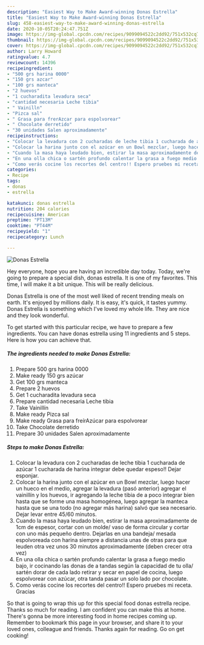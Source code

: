 ```yaml
---
description: "Easiest Way to Make Award-winning Donas Estrella"
title: "Easiest Way to Make Award-winning Donas Estrella"
slug: 458-easiest-way-to-make-award-winning-donas-estrella
date: 2020-10-05T20:24:47.751Z
image: https://img-global.cpcdn.com/recipes/9099094522c2dd92/751x532cq70/donas-estrella-foto-principal.jpg
thumbnail: https://img-global.cpcdn.com/recipes/9099094522c2dd92/751x532cq70/donas-estrella-foto-principal.jpg
cover: https://img-global.cpcdn.com/recipes/9099094522c2dd92/751x532cq70/donas-estrella-foto-principal.jpg
author: Larry Howard
ratingvalue: 4.7
reviewcount: 14396
recipeingredient:
- "500 grs harina 0000"
- "150 grs azcar"
- "100 grs manteca"
- "2 huevos"
- "1 cucharadita levadura seca"
- "cantidad necesaria Leche tibia"
- " Vainilln"
- "Pizca sal"
- " Grasa para frerAzcar para espolvorear"
- " Chocolate derretido"
- "30 unidades Salen aproximadamente"
recipeinstructions:
- "Colocar la levadura con 2 cucharadas de leche tibia 1 cucharada de azúcar 1 cucharada de harina integrar debe quedar espeso!! Dejar esponjar."
- "Colocar la harina junto con el azúcar en un Bowl mezclar, luego hacer un hueco en el medio, agregar la levadura (pasó anterior) agregar el vainillín y los huevos, ir agregando la leche tibia de a poco integrar bien hasta que se forme una masa homogénea, luego agregar la manteca hasta que se una todo (no agregar más harina) salvó que sea necesario. Dejar levar entre 45/60 minutos."
- "Cuando la masa haya leudado bien, estirar la masa aproximadamente de 1cm de espesor, cortar con un molde/ vaso de forma circular y cortar con uno más pequeño dentro. Dejarlas en una bandeja/ mesada espolvoreada con harina siempre a distancia unas de otras para que leuden otra vez unos 30 minutos aproximadamente (deben crecer otra vez)"
- "En una olla chica o sartén profundo calentar la grasa a fuego medio bajo, ir cocinando las donas de a tandas según la capacidad de tu olla/ sartén dorar de cada lado retirar y secar en papel de cocina, luego espolvorear con azúcar, otra tanda pasar un solo lado por chocolate."
- "Como verás cocine los recortes del centro!! Espero pruebes mi receta. Gracias"
categories:
- Recipe
tags:
- donas
- estrella

katakunci: donas estrella 
nutrition: 204 calories
recipecuisine: American
preptime: "PT13M"
cooktime: "PT44M"
recipeyield: "1"
recipecategory: Lunch

---
```



![Donas Estrella](https://img-global.cpcdn.com/recipes/9099094522c2dd92/751x532cq70/donas-estrella-foto-principal.jpg)

Hey everyone, hope you are having an incredible day today. Today, we're going to prepare a special dish, donas estrella. It is one of my favorites. This time, I will make it a bit unique. This will be really delicious.



Donas Estrella is one of the most well liked of recent trending meals on earth. It's enjoyed by millions daily. It is easy, it's quick, it tastes yummy. Donas Estrella is something which I've loved my whole life. They are nice and they look wonderful.


To get started with this particular recipe, we have to prepare a few ingredients. You can have donas estrella using 11 ingredients and 5 steps. Here is how you can achieve that.

<!--inarticleads1-->

##### The ingredients needed to make Donas Estrella:

1. Prepare 500 grs harina 0000
1. Make ready 150 grs azúcar
1. Get 100 grs manteca
1. Prepare 2 huevos
1. Get 1 cucharadita levadura seca
1. Prepare cantidad necesaria Leche tibia
1. Take  Vainillín
1. Make ready Pizca sal
1. Make ready  Grasa para freírAzúcar para espolvorear
1. Take  Chocolate derretido
1. Prepare 30 unidades Salen aproximadamente




<!--inarticleads2-->

##### Steps to make Donas Estrella:

1. Colocar la levadura con 2 cucharadas de leche tibia 1 cucharada de azúcar 1 cucharada de harina integrar debe quedar espeso!! Dejar esponjar.
1. Colocar la harina junto con el azúcar en un Bowl mezclar, luego hacer un hueco en el medio, agregar la levadura (pasó anterior) agregar el vainillín y los huevos, ir agregando la leche tibia de a poco integrar bien hasta que se forme una masa homogénea, luego agregar la manteca hasta que se una todo (no agregar más harina) salvó que sea necesario. Dejar levar entre 45/60 minutos.
1. Cuando la masa haya leudado bien, estirar la masa aproximadamente de 1cm de espesor, cortar con un molde/ vaso de forma circular y cortar con uno más pequeño dentro. Dejarlas en una bandeja/ mesada espolvoreada con harina siempre a distancia unas de otras para que leuden otra vez unos 30 minutos aproximadamente (deben crecer otra vez)
1. En una olla chica o sartén profundo calentar la grasa a fuego medio bajo, ir cocinando las donas de a tandas según la capacidad de tu olla/ sartén dorar de cada lado retirar y secar en papel de cocina, luego espolvorear con azúcar, otra tanda pasar un solo lado por chocolate.
1. Como verás cocine los recortes del centro!! Espero pruebes mi receta. Gracias




So that is going to wrap this up for this special food donas estrella recipe. Thanks so much for reading. I am confident you can make this at home. There's gonna be more interesting food in home recipes coming up. Remember to bookmark this page in your browser, and share it to your loved ones, colleague and friends. Thanks again for reading. Go on get cooking!
